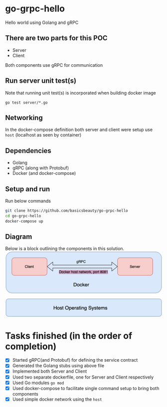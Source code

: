# go-grpc-hello
Hello world using Golang and gRPC

## There are two parts for this POC
- Server
- Client

Both components use gRPC for communication

## Run server unit test(s)
Note that running unit test(s) is incorporated when building docker image
```
go test server/*.go
```

## Networking
In the docker-compose definition both server and client were setup use `host` (localhost as seen by container)

## Dependencies
- Golang
- gRPC (along with Protobuf)
- Docker (and docker-compose)

## Setup and run
Run below commands
```bash
git clone https://github.com/basicsbeauty/go-grpc-hello
cd go-grpc-hello
docker-compose up
```

## Diagram
Below is a block outlining the components in this solution. 
![Alt text](diagram.png?raw=true "Go gRPC Hello World")

# Tasks finished (in the order of completion)
- [x] Started gRPC(and Protobuf) for defining the service contract
- [x] Generated the Golang stubs using above file
- [x] Implemented both Server and Client
- [x] Used two separate dockerfile, one for Server and Client respectively
- [x] Used Go modules `go mod` 
- [x] Used docker-compose to facilitate single command setup to bring both components
- [x] Used simple docker network using the `host`  

